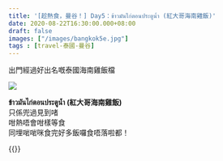 ```yaml
---
title: '[趁熱食，曼谷！] Day5：ข้าวมันไก่ตอนประตูน้ำ (紅大哥海南雞飯)'
date: 2020-08-22T16:30:00.000+08:00
draft: false
images: ["/images/bangkok5e.jpg"]
tags : [travel-泰國-曼谷]
---
```


出門經過好出名嘅泰國海南雞飯檔  

![](/images/bangkok5e.jpg)

**ข้าวมันไก่ตอนประตูน้ำ (紅大哥海南雞飯)**  
只係兜過見到啫  
咁熱唔會咁樣等食  
同埋啱啱咪食完好多飯囉食唔落啦都！  

  
{{<bangkok>}}
